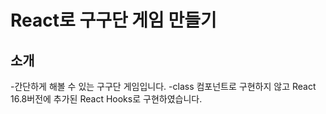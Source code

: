 # React로 구구단 게임 만들기

## 소개

-간단하게 해볼 수 있는 구구단 게임입니다.
-class 컴포넌트로 구현하지 않고 React 16.8버전에 추가된 React Hooks로 구현하였습니다.
